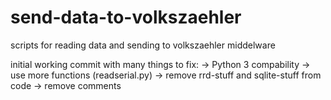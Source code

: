 # send-data-to-volkszaehler
scripts for reading data and sending to volkszaehler middelware

initial working commit with many things to fix:
-> Python 3 compability
-> use more functions (readserial.py)
-> remove rrd-stuff and sqlite-stuff from code
-> remove comments
